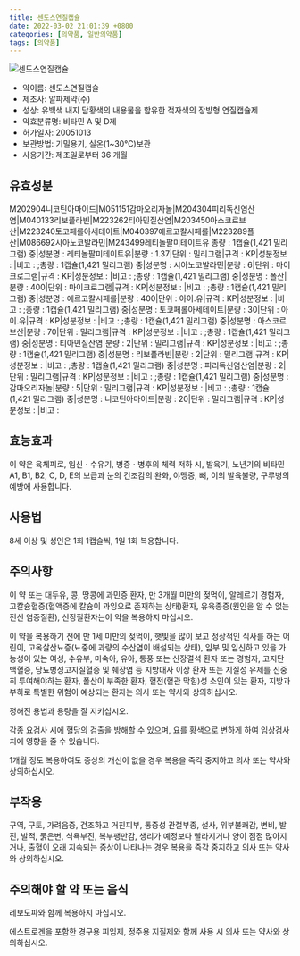 ```yaml
---
title: 센도스연질캡슐
date: 2022-03-02 21:01:39 +0800
categories: [의약품, 일반의약품]
tags: [의약품]
---
```

![센도스연질캡슐](https://nedrug.mfds.go.kr/pbp/cmn/itemImageDownload/147428288104000073)

- 약이름: 센도스연질캡슐
- 제조사: 알파제약(주)
- 성상: 유백색 내지 담황색의 내용물을 함유한 적자색의 장방형 연질캡슐제
- 약효분류명: 비타민 A 및 D제
- 허가일자: 20051013
- 보관방법: 기밀용기, 실온(1~30℃)보관
- 사용기간: 제조일로부터 36 개월
## 유효성분
M202904니코틴아마이드|M051151감마오리자놀|M204304피리독신염산염|M040133리보플라빈|M223262티아민질산염|M203450아스코르브산|M223240토코페롤아세테이트|M040397에르고칼시페롤|M223289폴산|M086692시아노코발라민|M243499레티놀팔미테이트유
총량 : 1캡슐(1,421 밀리그램) 중|성분명 : 레티놀팔미테이트유|분량 : 1.37|단위 : 밀리그램|규격 : KP|성분정보 : |비고 : ;총량 : 1캡슐(1,421 밀리그램) 중|성분명 : 시아노코발라민|분량 : 6|단위 : 마이크로그램|규격 : KP|성분정보 : |비고 : ;총량 : 1캡슐(1,421 밀리그램) 중|성분명 : 폴산|분량 : 400|단위 : 마이크로그램|규격 : KP|성분정보 : |비고 : ;총량 : 1캡슐(1,421 밀리그램) 중|성분명 : 에르고칼시페롤|분량 : 400|단위 : 아이.유|규격 : KP|성분정보 : |비고 : ;총량 : 1캡슐(1,421 밀리그램) 중|성분명 : 토코페롤아세테이트|분량 : 30|단위 : 아이.유|규격 : KP|성분정보 : |비고 : ;총량 : 1캡슐(1,421 밀리그램) 중|성분명 : 아스코르브산|분량 : 70|단위 : 밀리그램|규격 : KP|성분정보 : |비고 : ;총량 : 1캡슐(1,421 밀리그램) 중|성분명 : 티아민질산염|분량 : 2|단위 : 밀리그램|규격 : KP|성분정보 : |비고 : ;총량 : 1캡슐(1,421 밀리그램) 중|성분명 : 리보플라빈|분량 : 2|단위 : 밀리그램|규격 : KP|성분정보 : |비고 : ;총량 : 1캡슐(1,421 밀리그램) 중|성분명 : 피리독신염산염|분량 : 2|단위 : 밀리그램|규격 : KP|성분정보 : |비고 : ;총량 : 1캡슐(1,421 밀리그램) 중|성분명 : 감마오리자놀|분량 : 5|단위 : 밀리그램|규격 : KP|성분정보 : |비고 : ;총량 : 1캡슐(1,421 밀리그램) 중|성분명 : 니코틴아마이드|분량 : 20|단위 : 밀리그램|규격 : KP|성분정보 : |비고 :
## 효능효과
이 약은 육체피로, 임신ㆍ수유기, 병중ㆍ병후의 체력 저하 시, 발육기, 노년기의 비타민 A1, B1, B2, C, D, E의 보급과 눈의 건조감의 완화, 야맹증, 뼈, 이의 발육불량, 구루병의 예방에 사용합니다.

## 사용법
8세 이상 및 성인은 1회 1캡슐씩, 1일 1회 복용합니다.

## 주의사항
이 약 또는 대두유, 콩, 땅콩에 과민증 환자, 만 3개월 미만의 젖먹이, 알레르기 경험자, 고칼슘혈증(혈액증에 칼슘이 과잉으로 존재하는 상태)환자, 유육종증(원인을 알 수 없는 전신 염증질환), 신장질환자는이 약을 복용하지 마십시오.

이 약을 복용하기 전에 만 1세 미만의 젖먹이, 햇빛을 많이 보고 정상적인 식사를 하는 어린이, 고옥살산뇨증(뇨중에 과량의 수산염이 배설되는 상태), 임부 및 임신하고 있을 가능성이 있는 여성, 수유부, 미숙아, 유아, 통풍 또는 신장결석 환자 또는 경험자, 고지단백혈증, 당뇨병성고지질혈증 및 췌장염 등 지방대사 이상 환자 또는 지질성 유제를 신중히 투여해야하는 환자, 폴산이 부족한 환자, 혈전(혈관 막힘)성 소인이 있는 환자, 지방과부하로 특별한 위험이 예상되는 환자는 의사 또는 약사와 상의하십시오.

정해진 용법과 용량을 잘 지키십시오.

각종 요검사 시에 혈당의 검출을 방해할 수 있으며, 요를 황색으로 변하게 하여 임상검사치에 영향을 줄 수 있습니다.

1개월 정도 복용하여도 증상의 개선이 없을 경우 복용을 즉각 중지하고 의사 또는 약사와 상의하십시오.

## 부작용
구역, 구토, 가려움증, 건조하고 거친피부, 통증성 관절부종, 설사, 위부불쾌감, 변비, 발진, 발적, 묽은변, 식욕부진, 복부팽만감, 생리가 예정보다 빨라지거나 양이 점점 많아지거나, 출혈이 오래 지속되는 증상이 나타나는 경우 복용을 즉각 중지하고 의사 또는 약사와 상의하십시오.

## 주의해야 할 약 또는 음식
레보도파와 함께 복용하지 마십시오.

에스트로겐을 포함한 경구용 피임제, 정주용 지질제와 함께 사용 시 의사 또는 약사와 상의하십시오.

